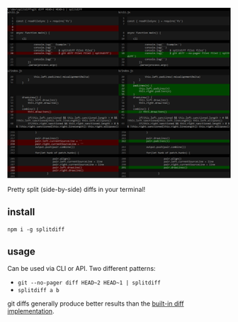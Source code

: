 ![splitdiff](splitdiff.png)

Pretty split (side-by-side) diffs in your terminal!

## install

`npm i -g splitdiff`

## usage

Can be used via CLI or API.  Two different patterns: 

- `git --no-pager diff HEAD~2 HEAD~1 | splitdiff`
- `splitdiff a b`

git diffs generally produce better results than the [built-in diff implementation](https://www.npmjs.com/package/diff).